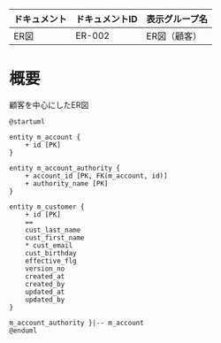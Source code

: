 ドキュメント|ドキュメントID|表示グループ名
------------|--------------|--------------
ER図        |ER-002        |ER図（顧客）  

# 概要

顧客を中心にしたER図

```plantuml
@startuml 

entity m_account {
    + id [PK]
}

entity m_account_authority {
    + account_id [PK, FK(m_account, id)]
    + authority_name [PK]
}

entity m_customer {
    + id [PK]
    ==
    cust_last_name
    cust_first_name
    * cust_email
    cust_birthday
    effective_flg
    version_no
    created_at
    created_by
    updated_at
    updated_by
}

m_account_authority }|-- m_account
@enduml
```
